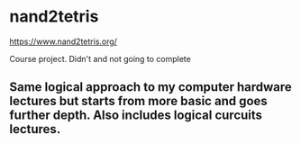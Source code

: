 # nand2tetris

https://www.nand2tetris.org/ 

Course project. Didn't and not going to complete

## Same logical approach to my computer hardware lectures but starts from more basic and goes further depth. Also includes logical curcuits lectures. 
